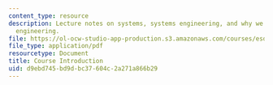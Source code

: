 ```yaml
---
content_type: resource
description: Lecture notes on systems, systems engineering, and why we study systems
  engineering.
file: https://ol-ocw-studio-app-production.s3.amazonaws.com/courses/esd-33-systems-engineering-summer-2010/d9ebd745bd9dbc37604c2a271a866b29_MITESD_33SUM10_lec01.pdf
file_type: application/pdf
resourcetype: Document
title: Course Introduction
uid: d9ebd745-bd9d-bc37-604c-2a271a866b29
---
```

